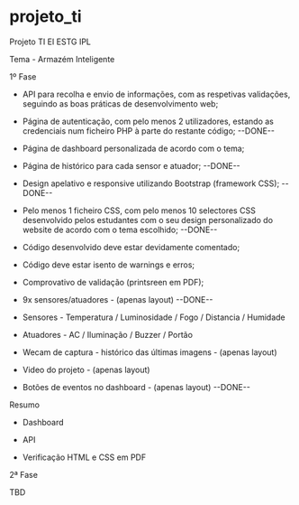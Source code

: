 # projeto_ti

Projeto TI EI ESTG IPL

Tema - Armazém Inteligente

1º Fase

 - API para recolha e envio de informações, com as respetivas validações, seguindo as boas práticas de desenvolvimento web;

 - Página de autenticação, com pelo menos 2 utilizadores, estando as credenciais num ficheiro PHP à parte do restante código; --DONE--

 - Página de dashboard personalizada de acordo com o tema;

 - Página de histórico para cada sensor e atuador; --DONE--

 - Design apelativo e responsive utilizando Bootstrap (framework CSS); --DONE--

 - Pelo menos 1 ficheiro CSS, com pelo menos 10 selectores CSS desenvolvido pelos estudantes com o seu design personalizado do website de acordo com o tema escolhido; --DONE--

 - Código desenvolvido deve estar devidamente comentado;

 - Código deve estar isento de warnings e erros;

 - Comprovativo de validação (printsreen em PDF);

  - 9x sensores/atuadores - (apenas layout) --DONE--
   - Sensores - Temperatura / Luminosidade / Fogo / Distancia / Humidade
   - Atuadores - AC / Iluminação / Buzzer / Portão
   
  - Wecam de captura - histórico das últimas imagens - (apenas layout)

  - Video do projeto - (apenas layout)

  - Botões de eventos no dashboard - (apenas layout) --DONE--

Resumo

 - Dashboard
 
 - API

 - Verificação HTML e CSS em PDF


2ª Fase

TBD